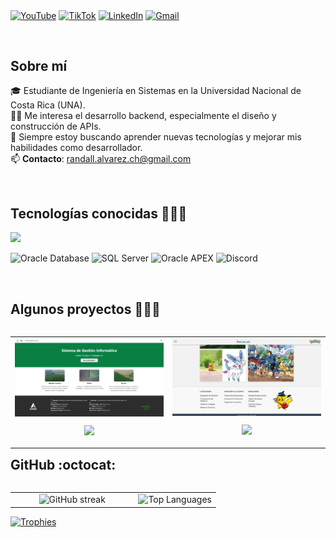 <p align="left">
  <a href="https://www.youtube.com/@OgiGuarra" target="blank"><img align="center" src="https://img.shields.io/badge/YouTube-FF0000?style=for-the-badge&logo=youtube&logoColor=white" alt="YouTube" /></a>
  <a href="https://www.tiktok.com/@ogiwara_fms" target="blank"><img align="center" src="https://img.shields.io/badge/TikTok-000000?style=for-the-badge&logo=tiktok&logoColor=white" alt="TikTok" /></a>
  <a href="https://www.linkedin.com/in/randallalv" target="blank"><img align="center" src="https://img.shields.io/badge/LinkedIn-0077B5?style=for-the-badge&logo=linkedin&logoColor=white" alt="LinkedIn" /></a>
  <a href="mailto:randall.alvarez.ch@gmail.com" target="blank"><img align="center" src="https://img.shields.io/badge/Gmail-D14836?style=for-the-badge&logo=gmail&logoColor=white" alt="Gmail" /></a>
</p>

<br>

## Sobre mí 

🎓 Estudiante de Ingeniería en Sistemas en la Universidad Nacional de Costa Rica (UNA).  
👨‍💻 Me interesa el desarrollo backend, especialmente el diseño y construcción de APIs.  
🚀 Siempre estoy buscando aprender nuevas tecnologías y mejorar mis habilidades como desarrollador.  
📫 **Contacto**: randall.alvarez.ch@gmail.com  

<br>

## Tecnologías conocidas 👨🏻‍💻

<p align="left">
  <a href="https://skillicons.dev">
    <img src="https://skillicons.dev/icons?i=androidstudio,cpp,java,php,py,css,html,js,ts,angular,react,jquery,express,nodejs,ionic,bootstrap,azure,mysql,sqlite,firebase,git,github,docker,postman,vscode,vstudio,figma,markdown,bash,laravel&perline=12" />
  </a>
</p>

<p align="left">
  <img src="https://img.shields.io/badge/Oracle_DB-F80000?style=for-the-badge&logo=oracle&logoColor=white" alt="Oracle Database" />
  <img src="https://img.shields.io/badge/SQL_Server-CC2927?style=for-the-badge&logo=microsoftsqlserver&logoColor=white" alt="SQL Server" />
  <img src="https://img.shields.io/badge/Oracle_APEX-F80000?style=for-the-badge&logo=oracle&logoColor=white" alt="Oracle APEX" />
  <img src="https://img.shields.io/badge/Discord-5865F2?style=for-the-badge&logo=discord&logoColor=white" alt="Discord" />
</p>

<br>

## Algunos proyectos 👨🏻‍💻

<table align="left">
<tr>
  <td width="25%" align="center">
    <a href="https://github.com/Ogiwara-unu/SDGI_doc" target="blank">
      <img align="center" width="100%" src="assets/sdgi_doc.png" alt="SDGI_doc" />
    </a>
    <p>
      <a href="https://github.com/Ogiwara-unu/SDGI_doc" target="blank">
        <img src="https://img.shields.io/badge/GitHub-100000?style=for-the-badge&logo=github&logoColor=white" />
      </a>
    </p>
  </td>

  <td width="25%" align="center">
    <a href="https://github.com/Ogiwara-unu/PokeProject" target="blank">
      <img align="center" width="100%" src="assets/pokeProject.png" alt="PokeProject" />
    </a>
    <p>
      <a href="https://github.com/Ogiwara-unu/PokeProject" target="blank">
        <img src="https://img.shields.io/badge/GitHub-100000?style=for-the-badge&logo=github&logoColor=white" />
      </a>
    </p>
  </td>
</tr>
</table>

<br><br><br><br><br><br><br><br><br>

## GitHub :octocat:

<p align="center">
<table align="left">
<tr>
<td width="60%" align="center">
  <img src="https://github-readme-streak-stats.herokuapp.com/?user=Ogiwara-unu&theme=dark&hide_border=false" alt="GitHub streak" />
</td>
<td width="40%" align="center">
  <img src="https://github-readme-stats.anuraghazra1.vercel.app/api/top-langs/?username=Ogiwara-unu&theme=dark&hide_border=false&no-bg=true&no-frame=true&langs_count=10" alt="Top Languages" />
</td>
</tr>
</table>

<div align="left">
  <a href="https://github.com/ryo-ma/github-profile-trophy">
    <img src="https://github-profile-trophy.vercel.app/?username=Ogiwara-unu&theme=radical&row=1&column=7&margin-h=15&margin-w=5&no-bg=true" alt="Trophies" width="84%" />
  </a>
</div>
</p>
